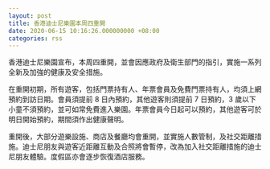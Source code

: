 ```yaml
---
layout: post
title: 香港迪士尼樂園本周四重開
date: 2020-06-15 10:16:26.000000000 +08:00
categories: rss
---
```


香港迪士尼樂園宣布，本周四重開，並會因應政府及衛生部門的指引，實施一系列全新及加強的健康及安全措施。

在重開初期，所有遊客，包括門票持有人、年票會員及免費門票持有人，均須上網預約到訪日期。會員須提前 8 日內預約，其他遊客則須提前 7 日預約，3 歲以下小童不須預約，並可如常免費進入樂園。年票會員今日起可以預約，其他遊客可於明日開始預約，期間須作出健康聲明。

重開後，大部分遊樂設施、商店及餐廳均會重開，並實施人數管制，及社交距離措施。迪士尼朋友與遊客近距離互動及合照將會暫停，改為加入社交距離措施的迪士尼朋友體驗。度假區亦會逐步恢復酒店服務。

